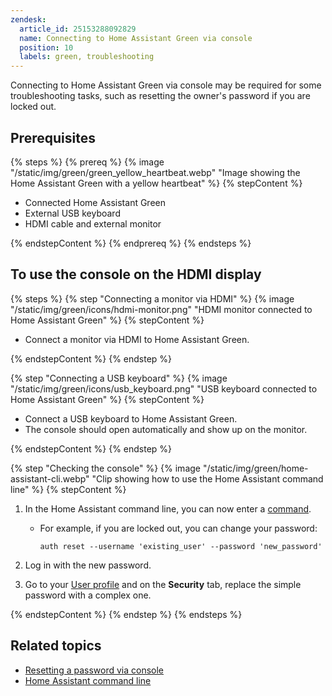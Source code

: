 ```yaml
---
zendesk:
  article_id: 25153288092829
  name: Connecting to Home Assistant Green via console
  position: 10
  labels: green, troubleshooting
---
```


Connecting to Home Assistant Green via console may be required for some troubleshooting tasks, such as resetting the owner's password if you are locked out.

## Prerequisites

{% steps %}
{% prereq %}
{% image "/static/img/green/green_yellow_heartbeat.webp" "Image showing the Home Assistant Green with a yellow heartbeat" %}
{% stepContent %}

- Connected Home Assistant Green
- External USB keyboard
- HDMI cable and external monitor

{% endstepContent %}
{% endprereq %}
{% endsteps %}

## To use the console on the HDMI display

{% steps %}
{% step "Connecting a monitor via HDMI" %}
{% image "/static/img/green/icons/hdmi-monitor.png" "HDMI monitor connected to Home Assistant Green" %}
{% stepContent %}

- Connect a monitor via HDMI to Home Assistant Green.

{% endstepContent %}
{% endstep %}

{% step "Connecting a USB keyboard" %}
{% image "/static/img/green/icons/usb_keyboard.png" "USB keyboard connected to Home Assistant Green" %}
{% stepContent %}

- Connect a USB keyboard to Home Assistant Green.
- The console should open automatically and show up on the monitor.

{% endstepContent %}
{% endstep %}

{% step "Checking the console" %}
{% image "/static/img/green/home-assistant-cli.webp" "Clip showing how to use the Home Assistant command line" %}
{% stepContent %}

1. In the Home Assistant command line, you can now enter a [command](https://www.home-assistant.io/common-tasks/os/#home-assistant-via-the-command-line).
   - For example, if you are locked out, you can change your password:

      ```shell
      auth reset --username 'existing_user' --password 'new_password'
      ```

2. Log in with the new password.
3. Go to your [User profile](https://my.home-assistant.io/redirect/profile/) and on the **Security** tab, replace the simple password with a complex one.

{% endstepContent %}
{% endstep %}
{% endsteps %}

## Related topics

- [Resetting a password via console](https://www.home-assistant.io/docs/locked_out/#to-reset-a-users-password-via-console)
- [Home Assistant command line](https://www.home-assistant.io/common-tasks/os/#home-assistant-via-the-command-line)
